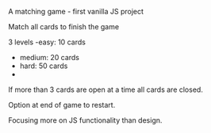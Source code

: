 

A matching game - first vanilla JS project 

Match all cards to finish the game 

3 levels
-easy: 10 cards
- medium: 20 cards
- hard: 50 cards
- 
If more than 3 cards are open at a time all cards are closed.

Option at end of game to restart.

Focusing more on JS functionality than design. 
